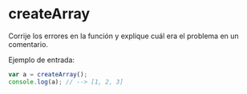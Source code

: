 # createArray


Corrije los errores en la función y explique cuál era el problema en un
comentario.

Ejemplo de entrada:

```js
var a = createArray();
console.log(a); // --> [1, 2, 3]
```
